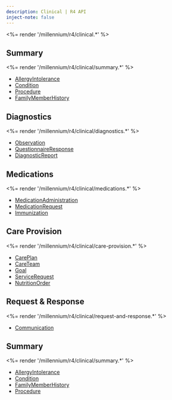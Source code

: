 ```yaml
---
description: Clinical | R4 API
inject-note: false
---
```


<%= render '/millennium/r4/clinical.*' %>

## Summary
<%= render '/millennium/r4/clinical/summary.*' %>

* [AllergyIntolerance](/millennium/r4/clinical/summary/allergy-intolerance)
* [Condition](/millennium/r4/clinical/summary/condition)
* [Procedure](/millennium/r4/clinical/summary/procedure)
* [FamilyMemberHistory](/millennium/r4/clinical/summary/family-member-history)

## Diagnostics

<%= render '/millennium/r4/clinical/diagnostics.*' %>

* [Observation](/millennium/r4/clinical/diagnostics/observation)
* [QuestionnaireResponse](/millennium/r4/clinical/diagnostics/questionnaire-response)
* [DiagnosticReport](/millennium/r4/clinical/diagnostics/diagnostic-report)

## Medications

<%= render '/millennium/r4/clinical/medications.*' %>

* [MedicationAdministration](/millennium/r4/clinical/medications/medication-administration)
* [MedicationRequest](/millennium/r4/clinical/medications/medication-request)
* [Immunization](/millennium/r4/clinical/medications/immunization)

## Care Provision

<%= render '/millennium/r4/clinical/care-provision.*' %>

* [CarePlan](/millennium/r4/clinical/care-provision/care-plan)
* [CareTeam](/millennium/r4/clinical/care-provision/care-team)
* [Goal](/millennium/r4/clinical/care-provision/goal)
* [ServiceRequest](/millennium/r4/clinical/care-provision/service-request)
* [NutritionOrder](/millennium/r4/clinical/care-provision/nutrition-order)

## Request & Response

<%= render '/millennium/r4/clinical/request-and-response.*' %>

* [Communication](/millennium/r4/clinical/request-and-response/communication)

## Summary 

<%= render '/millennium/r4/clinical/summary.*' %>

* [AllergyIntolerance](/millennium/r4/clinical/summary/allergy-intolerance)
* [Condition](/millennium/r4/clinical/summary/condition)
* [FamilyMemberHistory](/millennium/r4/clinical/summary/family-member-history)
* [Procedure](/millennium/r4/clinical/summary/procedure)
